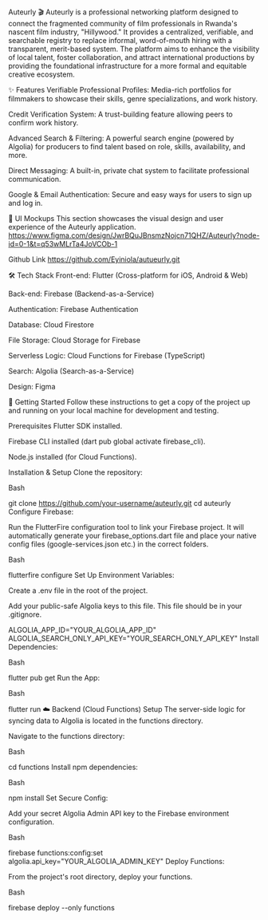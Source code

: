 Auteurly 🎬
Auteurly is a professional networking platform designed to connect the fragmented community of film professionals in Rwanda's nascent film industry, "Hillywood." It provides a centralized, verifiable, and searchable registry to replace informal, word-of-mouth hiring with a transparent, merit-based system. The platform aims to enhance the visibility of local talent, foster collaboration, and attract international productions by providing the foundational infrastructure for a more formal and equitable creative ecosystem.

✨ Features
Verifiable Professional Profiles: Media-rich portfolios for filmmakers to showcase their skills, genre specializations, and work history.

Credit Verification System: A trust-building feature allowing peers to confirm work history.

Advanced Search & Filtering: A powerful search engine (powered by Algolia) for producers to find talent based on role, skills, availability, and more.

Direct Messaging: A built-in, private chat system to facilitate professional communication.

Google & Email Authentication: Secure and easy ways for users to sign up and log in.

📱 UI Mockups
This section showcases the visual design and user experience of the Auteurly application.
https://www.figma.com/design/JwrBQuJBnsmzNojcn71QHZ/Auteurly?node-id=0-1&t=q53wMLrTa4JoVCOb-1

Github Link
https://github.com/Eyiniola/autueurly.git

🛠️ Tech Stack
Front-end: Flutter (Cross-platform for iOS, Android & Web)

Back-end: Firebase (Backend-as-a-Service)

Authentication: Firebase Authentication

Database: Cloud Firestore

File Storage: Cloud Storage for Firebase

Serverless Logic: Cloud Functions for Firebase (TypeScript)

Search: Algolia (Search-as-a-Service)

Design: Figma

🚀 Getting Started
Follow these instructions to get a copy of the project up and running on your local machine for development and testing.

Prerequisites
Flutter SDK installed.

Firebase CLI installed (dart pub global activate firebase_cli).

Node.js installed (for Cloud Functions).

Installation & Setup
Clone the repository:

Bash

git clone https://github.com/your-username/auteurly.git
cd auteurly
Configure Firebase:

Run the FlutterFire configuration tool to link your Firebase project. It will automatically generate your firebase_options.dart file and place your native config files (google-services.json etc.) in the correct folders.

Bash

flutterfire configure
Set Up Environment Variables:

Create a .env file in the root of the project.

Add your public-safe Algolia keys to this file. This file should be in your .gitignore.

ALGOLIA_APP_ID="YOUR_ALGOLIA_APP_ID"
ALGOLIA_SEARCH_ONLY_API_KEY="YOUR_SEARCH_ONLY_API_KEY"
Install Dependencies:

Bash

flutter pub get
Run the App:

Bash

flutter run
☁️ Backend (Cloud Functions) Setup
The server-side logic for syncing data to Algolia is located in the functions directory.

Navigate to the functions directory:

Bash

cd functions
Install npm dependencies:

Bash

npm install
Set Secure Config:

Add your secret Algolia Admin API key to the Firebase environment configuration.

Bash

firebase functions:config:set algolia.api_key="YOUR_ALGOLIA_ADMIN_KEY"
Deploy Functions:

From the project's root directory, deploy your functions.

Bash

firebase deploy --only functions
